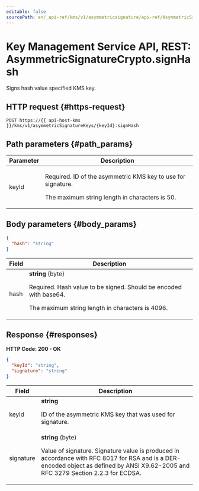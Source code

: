 ```yaml
---
editable: false
sourcePath: en/_api-ref/kms/v1/asymmetricsignature/api-ref/AsymmetricSignatureCrypto/signHash.md
---
```


# Key Management Service API, REST: AsymmetricSignatureCrypto.signHash
Signs hash value specified KMS key.
 

 
## HTTP request {#https-request}
```
POST https://{{ api-host-kms }}/kms/v1/asymmetricSignatureKeys/{keyId}:signHash
```
 
## Path parameters {#path_params}
 
Parameter | Description
--- | ---
keyId | <p>Required. ID of the asymmetric KMS key to use for signature.</p> <p>The maximum string length in characters is 50.</p> 
 
## Body parameters {#body_params}
 
```json 
{
  "hash": "string"
}
```

 
Field | Description
--- | ---
hash | **string** (byte)<br><p>Required. Hash value to be signed. Should be encoded with base64.</p> <p>The maximum string length in characters is 4096.</p> 
 
## Response {#responses}
**HTTP Code: 200 - OK**

```json 
{
  "keyId": "string",
  "signature": "string"
}
```

 
Field | Description
--- | ---
keyId | **string**<br><p>ID of the asymmetric KMS key that was used for signature.</p> 
signature | **string** (byte)<br><p>Value of signature. Signature value is produced in accordance with RFC 8017 for RSA and is a DER-encoded object as defined by ANSI X9.62-2005 and RFC 3279 Section 2.2.3 for ECDSA.</p> 